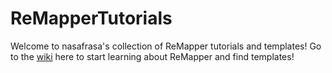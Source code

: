# ReMapperTutorials
 Welcome to nasafrasa's collection of ReMapper tutorials and templates!
 Go to the [wiki](https://github.com/Nasafrasa/ReMapperTutorials/wiki) here to start learning about ReMapper and find templates!
